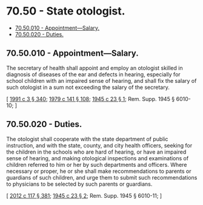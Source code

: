 # 70.50 - State otologist.
* [70.50.010 - Appointment—Salary.](#7050010---appointmentsalary)
* [70.50.020 - Duties.](#7050020---duties)
## 70.50.010 - Appointment—Salary.
The secretary of health shall appoint and employ an otologist skilled in diagnosis of diseases of the ear and defects in hearing, especially for school children with an impaired sense of hearing, and shall fix the salary of such otologist in a sum not exceeding the salary of the secretary.

\[ [1991 c 3 § 340](https://lawfilesext.leg.wa.gov/biennium/1991-92/Pdf/Bills/Session%20Laws/House/1115.SL.pdf?cite=1991%20c%203%20§%20340); [1979 c 141 § 108](https://leg.wa.gov/CodeReviser/documents/sessionlaw/1979c141.pdf?cite=1979%20c%20141%20§%20108); [1945 c 23 § 1](https://leg.wa.gov/CodeReviser/documents/sessionlaw/1945c23.pdf?cite=1945%20c%2023%20§%201); Rem. Supp. 1945 § 6010-10; \]

## 70.50.020 - Duties.
The otologist shall cooperate with the state department of public instruction, and with the state, county, and city health officers, seeking for the children in the schools who are hard of hearing, or have an impaired sense of hearing, and making otological inspections and examinations of children referred to him or her by such departments and officers. Where necessary or proper, he or she shall make recommendations to parents or guardians of such children, and urge them to submit such recommendations to physicians to be selected by such parents or guardians.

\[ [2012 c 117 § 381](https://lawfilesext.leg.wa.gov/biennium/2011-12/Pdf/Bills/Session%20Laws/Senate/6095.SL.pdf?cite=2012%20c%20117%20§%20381); [1945 c 23 § 2](https://leg.wa.gov/CodeReviser/documents/sessionlaw/1945c23.pdf?cite=1945%20c%2023%20§%202); Rem. Supp. 1945 § 6010-11; \]

